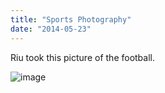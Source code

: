 ```yaml
---
title: "Sports Photography"
date: "2014-05-23"
---
```


Riu took this picture of the football.

![image](images/tumblr_inline_n5vmlgCzU41qlj3bd.jpg)
